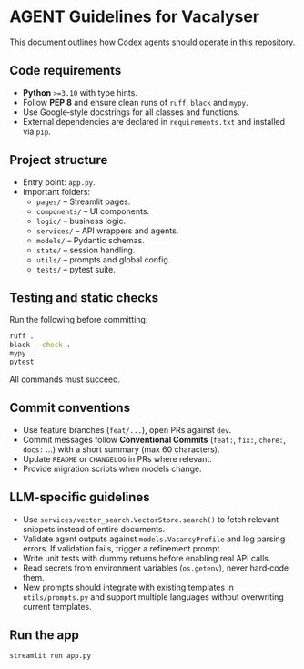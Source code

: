 # AGENT Guidelines for Vacalyser

This document outlines how Codex agents should operate in this repository.

## Code requirements
- **Python** `>=3.10` with type hints.
- Follow **PEP 8** and ensure clean runs of `ruff`, `black` and `mypy`.
- Use Google‑style docstrings for all classes and functions.
- External dependencies are declared in `requirements.txt` and installed via `pip`.

## Project structure
- Entry point: `app.py`.
- Important folders:
  - `pages/` – Streamlit pages.
  - `components/` – UI components.
  - `logic/` – business logic.
  - `services/` – API wrappers and agents.
  - `models/` – Pydantic schemas.
  - `state/` – session handling.
  - `utils/` – prompts and global config.
  - `tests/` – pytest suite.

## Testing and static checks
Run the following before committing:
```bash
ruff .
black --check .
mypy .
pytest
```
All commands must succeed.

## Commit conventions
- Use feature branches (`feat/...`), open PRs against `dev`.
- Commit messages follow **Conventional Commits** (`feat:`, `fix:`, `chore:`, `docs:` …) with a short summary (max 60 characters).
- Update `README` or `CHANGELOG` in PRs where relevant.
- Provide migration scripts when models change.

## LLM‑specific guidelines
- Use `services/vector_search.VectorStore.search()` to fetch relevant snippets instead of entire documents.
- Validate agent outputs against `models.VacancyProfile` and log parsing errors. If validation fails, trigger a refinement prompt.
- Write unit tests with dummy returns before enabling real API calls.
- Read secrets from environment variables (`os.getenv`), never hard‑code them.
- New prompts should integrate with existing templates in `utils/prompts.py` and support multiple languages without overwriting current templates.

## Run the app
```bash
streamlit run app.py
```
